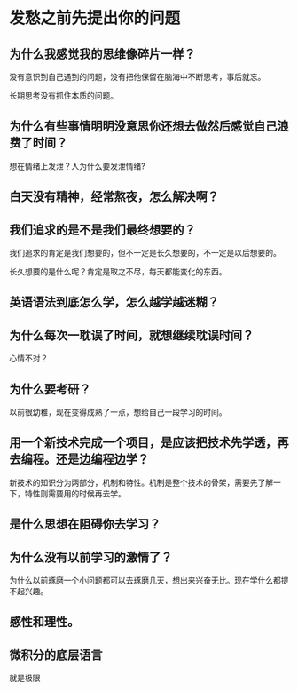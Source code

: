 # 发愁之前先提出你的问题

## 为什么我感觉我的思维像碎片一样？

没有意识到自己遇到的问题，没有把他保留在脑海中不断思考，事后就忘。

长期思考没有抓住本质的问题。

## 为什么有些事情明明没意思你还想去做然后感觉自己浪费了时间？

想在情绪上发泄？人为什么要发泄情绪?

## 白天没有精神，经常熬夜，怎么解决啊？

## 我们追求的是不是我们最终想要的？

我们追求的肯定是我们想要的，但不一定是长久想要的，不一定是以后想要的。

长久想要的是什么呢？肯定是取之不尽，每天都能变化的东西。

## 英语语法到底怎么学，怎么越学越迷糊？

## 为什么每次一耽误了时间，就想继续耽误时间？

心情不对？

## 为什么要考研？

以前很幼稚，现在变得成熟了一点，想给自己一段学习的时间。

## 用一个新技术完成一个项目，是应该把技术先学透，再去编程。还是边编程边学？

新技术的知识分为两部分，机制和特性。机制是整个技术的骨架，需要先了解一下，特性则需要用的时候再去学。

## 是什么思想在阻碍你去学习？

## 为什么没有以前学习的激情了？

为什么以前琢磨一个小问题都可以去琢磨几天，想出来兴奋无比。现在学什么都提不起兴趣。

## 感性和理性。

## 微积分的底层语言

就是极限